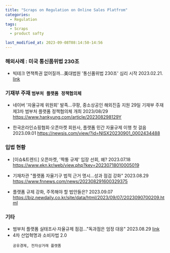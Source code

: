 ```yaml
---
title: "Scraps on Regulation on Online Sales Platfrom"
categories:
  - Regulation
tags:
  - Scraps
  - product safty

last_modified_at: 2023-09-08T08:14:50-14:56
---
```


### 해외사례 : 미국 통신품위법 230조
 * 빅테크 면책특권 없어질까…美대법원 '통신품위법 230조' 심리 시작 2023.02.21.  
   [link](https://www.asiae.co.kr/article/2023022109375981247)

### 기재부 주재 `범부처 플랫폼 정책협의체` 
 * 네이버 '자율규제 위원회' 발족…쿠팡, 중소상공인 해외진출 지원 29일 기재부 주재 제3차 범부처 플랫폼 정책협의체 개최 2023/08/29 
  https://www.hankyung.com/article/202308298129Y

 * 한국온라인쇼핑협회·오픈마켓 회원사, 플랫폼 민간 자율규제 이행 첫 걸음 2023.09.01
  https://newsis.com/view/?id=NISX20230901_0002434488

### 입법 현황
 * [이슈&트렌드] 오픈마켓, '짝퉁 규제' 입장 선회, 왜? 2023.07.18 
  https://www.ekn.kr/web/view.php?key=20230718010005019

 * 기재차관 "플랫폼 자율기구 법적 근거 명시…성과 점검 강화" 2023.08.29
  https://www.fnnews.com/news/202308291600329375
 * 플랫폼 규제 강화, 주목해야 할 법안들은? 2023.09.07 
  https://biz.newdaily.co.kr/site/data/html/2023/09/07/2023090700209.html

### 기타
 * 범부처 플랫폼 실태조사·자율규제 점검…"독과점은 엄정 대응" 2023.08.29 
   [link](http://www.sukbakmagazine.com/news/articleView.html?idxno=54459)
 * 4차 산업혁명과 소비자법 2.0
   ```
   공유경제, 전자상거래 플랫폼
   ```
